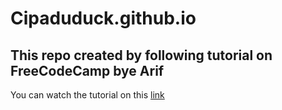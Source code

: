 # Cipaduduck.github.io
## This repo created by following tutorial on FreeCodeCamp bye Arif
You can watch the tutorial on this [link](https://www.youtube.com/watch?v=Rs_rAxEsAvI&t=2895s)
